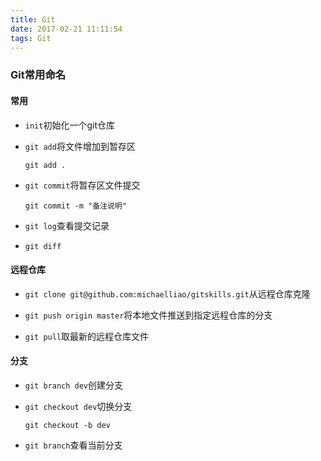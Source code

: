 ```yaml
---
title: Git
date: 2017-02-21 11:11:54
tags: Git
---
```

### Git常用命名

#### 常用

* `init`初始化一个git仓库

* `git add`将文件增加到暂存区
  ```
  git add .
  ```

* `git commit`将暂存区文件提交
  ```
  git commit -m "备注说明"
  ```

* `git log`查看提交记录

* `git diff`

#### 远程仓库

* `git clone git@github.com:michaelliao/gitskills.git`从远程仓库克隆

* `git push origin master`将本地文件推送到指定远程仓库的分支

* `git pull`取最新的远程仓库文件

#### 分支
* `git branch dev`创建分支

* `git checkout dev`切换分支

  ```
  git checkout -b dev
  ```

* `git branch`查看当前分支  
